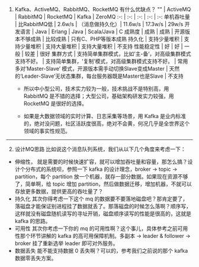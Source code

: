 1. Kafka、ActiveMQ、RabbitMQ、RocketMQ 有什么优缺点？
"" | ActiveMQ | RabbitMQ | RocketMQ | Kafka | ZeroMQ
:-: | :-: | :-: | :-: | :-:
单机吞吐量 | 比RabbitMQ低 | 2.6w/s | （消息做持久化）| 11.6w/s | 17.3w/s | 29w/s
开发语言 | Java | Erlang | Java | Scala/Java | C
成熟度 | 成熟 | 成熟 | 开源版本不够成熟 | 比较成熟 | 只有C、PHP等版本成熟
持久化 | 支持少量堆积 | 支持少量堆积 | 支持大量堆积 | 支持大量堆积 | 不支持
性能稳定性 | 好 | 好 | 一般 | 较差 | 很好
集群方式 | 支持简单集群模式，比如’主-备’，对高级集群模式支持不好。 | 支持简单集群，'复制’模式，对高级集群模式支持不好。 | 常用 多对’Master-Slave’ 模式，开源版本需手动切换Slave变成Master | 天然的‘Leader-Slave’无状态集群，每台服务器既是Master也是Slave | 不支持

   * 所以中小型公司，技术实力较为一般，技术挑战不是特别高，用 RabbitMQ 是不错的选择；大型公司，基础架构研发实力较强，用 RocketMQ 是很好的选择。

   * 如果是大数据领域的实时计算、日志采集等场景，用 Kafka 是业内标准的，绝对没问题，社区活跃度很高，绝对不会黄，何况几乎是全世界这个领域的事实性规范。
---
2. 设计MQ思路
比如说这个消息队列系统，我们从以下几个角度来考虑一下：
* 伸缩性，
   就是需要的时候快速扩容，就可以增加吞吐量和容量，那怎么搞？设计个分布式的系统呗，参照一下 kafka 的设计理念，broker -> topic -> partition，每个 partition 放一个机器，就存一部分数据。如果现在资源不够了，简单啊，给 topic 增加 partition，然后做数据迁移，增加机器，不就可以存放更多数据，提供更高的吞吐量了？
* 持久化
	其次你得考虑一下这个 mq 的数据要不要落地磁盘吧？那肯定要了，落磁盘才能保证别进程挂了数据就丢了。那落磁盘的时候怎么落啊？顺序写，这样就没有磁盘随机读写的寻址开销，磁盘顺序读写的性能是很高的，这就是 kafka 的思路。
* 可用性
	其次你考虑一下你的 mq 的可用性啊？这个事儿，具体参考之前可用性那个环节讲解的 kafka 的高可用保障机制。多副本 -> leader & follower -> broker 挂了重新选举 leader 即可对外服务。
* 数据丢失
	能不能支持数据 0 丢失啊？可以的，参考我们之前说的那个 kafka 数据零丢失方案。
